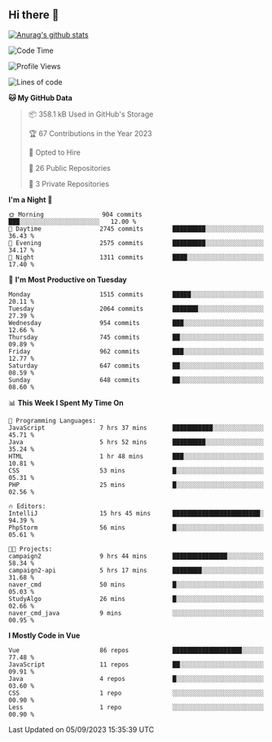 ## Hi there 👋

[![Anurag's github stats](https://github-readme-stats.vercel.app/api?username=Songwonseok)](https://github.com/anuraghazra/github-readme-stats)



<!--START_SECTION:waka-->
![Code Time](http://img.shields.io/badge/Code%20Time-2%2C498%20hrs%2026%20mins-blue)

![Profile Views](http://img.shields.io/badge/Profile%20Views-1-blue)

![Lines of code](https://img.shields.io/badge/From%20Hello%20World%20I%27ve%20Written-35.0%20million%20lines%20of%20code-blue)

**🐱 My GitHub Data** 

> 📦 358.1 kB Used in GitHub's Storage 
 > 
> 🏆 67 Contributions in the Year 2023
 > 
> 💼 Opted to Hire
 > 
> 📜 26 Public Repositories 
 > 
> 🔑 3 Private Repositories 
 > 
**I'm a Night 🦉** 

```text
🌞 Morning                904 commits         ███░░░░░░░░░░░░░░░░░░░░░░   12.00 % 
🌆 Daytime                2745 commits        █████████░░░░░░░░░░░░░░░░   36.43 % 
🌃 Evening                2575 commits        █████████░░░░░░░░░░░░░░░░   34.17 % 
🌙 Night                  1311 commits        ████░░░░░░░░░░░░░░░░░░░░░   17.40 % 
```
📅 **I'm Most Productive on Tuesday** 

```text
Monday                   1515 commits        █████░░░░░░░░░░░░░░░░░░░░   20.11 % 
Tuesday                  2064 commits        ███████░░░░░░░░░░░░░░░░░░   27.39 % 
Wednesday                954 commits         ███░░░░░░░░░░░░░░░░░░░░░░   12.66 % 
Thursday                 745 commits         ██░░░░░░░░░░░░░░░░░░░░░░░   09.89 % 
Friday                   962 commits         ███░░░░░░░░░░░░░░░░░░░░░░   12.77 % 
Saturday                 647 commits         ██░░░░░░░░░░░░░░░░░░░░░░░   08.59 % 
Sunday                   648 commits         ██░░░░░░░░░░░░░░░░░░░░░░░   08.60 % 
```


📊 **This Week I Spent My Time On** 

```text
💬 Programming Languages: 
JavaScript               7 hrs 37 mins       ███████████░░░░░░░░░░░░░░   45.71 % 
Java                     5 hrs 52 mins       █████████░░░░░░░░░░░░░░░░   35.24 % 
HTML                     1 hr 48 mins        ███░░░░░░░░░░░░░░░░░░░░░░   10.81 % 
CSS                      53 mins             █░░░░░░░░░░░░░░░░░░░░░░░░   05.31 % 
PHP                      25 mins             █░░░░░░░░░░░░░░░░░░░░░░░░   02.56 % 

🔥 Editors: 
IntelliJ                 15 hrs 45 mins      ████████████████████████░   94.39 % 
PhpStorm                 56 mins             █░░░░░░░░░░░░░░░░░░░░░░░░   05.61 % 

🐱‍💻 Projects: 
campaign2                9 hrs 44 mins       ███████████████░░░░░░░░░░   58.34 % 
campaign2-api            5 hrs 17 mins       ████████░░░░░░░░░░░░░░░░░   31.68 % 
naver_cmd                50 mins             █░░░░░░░░░░░░░░░░░░░░░░░░   05.03 % 
StudyAlgo                26 mins             █░░░░░░░░░░░░░░░░░░░░░░░░   02.66 % 
naver_cmd_java           9 mins              ░░░░░░░░░░░░░░░░░░░░░░░░░   00.95 % 
```

**I Mostly Code in Vue** 

```text
Vue                      86 repos            ███████████████████░░░░░░   77.48 % 
JavaScript               11 repos            ██░░░░░░░░░░░░░░░░░░░░░░░   09.91 % 
Java                     4 repos             █░░░░░░░░░░░░░░░░░░░░░░░░   03.60 % 
CSS                      1 repo              ░░░░░░░░░░░░░░░░░░░░░░░░░   00.90 % 
Less                     1 repo              ░░░░░░░░░░░░░░░░░░░░░░░░░   00.90 % 
```




 Last Updated on 05/09/2023 15:35:39 UTC
<!--END_SECTION:waka-->
